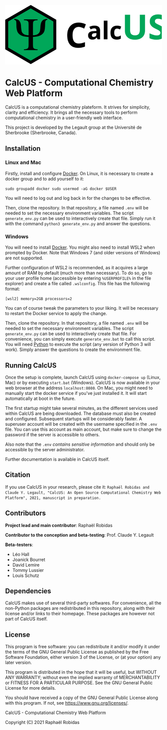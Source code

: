 <p align="center">
	<img src="static/frontend/calcus.svg">
</p>

# CalcUS - Computational Chemistry Web Platform
CalcUS is a computational chemistry plateform. It strives for simplicity, clarity and efficiency. It brings all the necessary tools to perform computational chemistry in a user-friendly web interface. 

This project is developed by the Legault group at the Université de Sherbrooke (Sherbrooke, Canada).

## Installation
### Linux and Mac
Firstly, install and configure [Docker](https://www.docker.com/). On Linux, it is necessary to create a docker group and to add yourself to it:

`sudo groupadd docker
sudo usermod -aG docker $USER`

You will need to log out and log back in for the changes to be effective.

Then, clone the repository. In that repository, a file named `.env` will be needed to set the necessary environment variables. The script `generate_env.py` can be used to interactively create that file. Simply run it with the command `python3 generate_env.py` and answer the questions.

### Windows
You will need to install [Docker](https://www.docker.com/). You might also need to install WSL2 when prompted by Docker. Note that Windows 7 (and older versions of Windows) are not supported.

Further configuration of WSL2 is recommended, as it acquires a large amount of RAM by default (much more than necessary). To do so, go to your user profile home (accessible by entering `%USERPROFILE%` in the file explorer) and create a file called `.wslconfig`. This file has the following format:

`[wsl2]
memory=2GB
processors=2`

You can of course tweak the parameters to your liking. It will be necessary to restart the Docker service to apply the change.

Then, clone the repository. In that repository, a file named `.env` will be needed to set the necessary environment variables. The script `generate_env.py` can be used to interactively create that file. For convenience, you can simply execute `generate_env.bat` to call this script. You will need [Python](https://www.python.org/downloads/) to execute the script (any version of Python 3 will work). Simply answer the questions to create the environment file.

## Running CalcUS
Once the setup is complete, launch CalcUS using `docker-compose up` (Linux, Mac) or by executing `start.bat` (Windows). CalcUS is now available in your web browser at the address `localhost:8080`. On Mac, you might need to manually start the docker service if you've just installed it. It will start automatically at boot in the future.

The first startup might take several minutes, as the different services used within CalcUS are being downloaded. The database must also be created and configured. Subsequent startups will be considerably faster. A superuser account will be created with the username specified in the `.env` file. You can use this account as main account, but make sure to change the password if the server is accessible to others.

Also note that the `.env` *contains sensitive information* and should only be accessible by the server administrator.

Further documentation is available in CalcUS itself.

## Citation
If you use CalcUS in your research, please cite it: `Raphaël Robidas and Claude Y. Legault, "CalcUS: An Open Source Computational Chemistry Web Platform", 2021, manuscript in preparation.`

## Contributors
**Project lead and main contributor**: Raphaël Robidas

**Contributor to the conception and beta-testing**: Prof. Claude Y. Legault

**Beta-testers**:

+ Léo Hall
+ Joanick Bourret
+ David Lemire
+ Tommy Lussier
+ Louis Schutz

## Dependencies
CalcUS makes use of several third-party softwares. For convenience, all the non-Python packages are redistributed in this repository, along with their license and/or links to their homepage. These packages are however not part of CalcUS itself.

## License
This program is free software: you can redistribute it and/or modify
it under the terms of the GNU General Public License as published by
the Free Software Foundation, either version 3 of the License, or
(at your option) any later version.

This program is distributed in the hope that it will be useful,
but WITHOUT ANY WARRANTY; without even the implied warranty of
MERCHANTABILITY or FITNESS FOR A PARTICULAR PURPOSE. See the
GNU General Public License for more details.

You should have received a copy of the GNU General Public License
along with this program. If not, see https://www.gnu.org/licenses/.

CalcUS - Computational Chemistry Web Platform

Copyright (C) 2021 Raphaël Robidas

